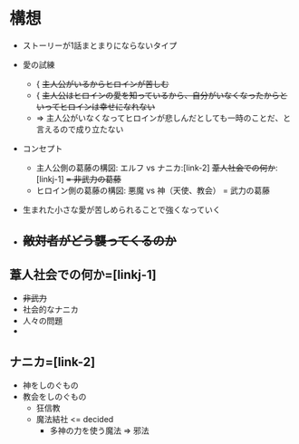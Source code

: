 # 構想
- ストーリーが1話まとまりにならないタイプ
- 愛の試練
  - { ~~主人公がいるからヒロインが苦しむ~~
  - { ~~主人公はヒロインの愛を知っているから、自分がいなくなったからといってヒロインは幸せになれない~~
  - => 主人公がいなくなってヒロインが悲しんだとしても一時のことだ、と言えるので成り立たない
- コンセプト
  - 主人公側の葛藤の構図: エルフ vs ナニカ:[link-2] ~~葦人社会での何か~~:[linkj-1] ~~= 非武力の葛藤~~
  - ヒロイン側の葛藤の構図: 悪魔 vs 神（天使、教会） = 武力の葛藤
- 生まれた小さな愛が苦しめられることで強くなっていく

- ~~敵対者がどう襲ってくるのか~~
  - 

## 葦人社会での何か=[linkj-1]
- ~~非武力~~
- 社会的なナニカ
- 人々の問題
- 

## ナニカ=[link-2]
- 神をしのぐもの
- 教会をしのぐもの
  - 狂信教
  - 魔法結社 <= decided
    - 多神の力を使う魔法 => 邪法

